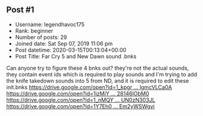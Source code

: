 ## Post #1
- Username: legendhavoc175
- Rank: beginner
- Number of posts: 29
- Joined date: Sat Sep 07, 2019 11:06 pm
- Post datetime: 2020-03-15T00:13:04+00:00
- Post Title: Far Cry 5 and New Dawn sound .bnks

Can anyone try to figure these 4 bnks out?
they're not the actual sounds, they contain event ids which is required to play sounds and I'm trying to add the knife takedown sounds into 5 from ND, and it is required to edit these init.bnks
[https://drive.google.com/open?id=1_kpgr ... lgmcVLCa0A](https://drive.google.com/open?id=1_kpgrXQqLyP_kz16eK7nUilgmcVLCa0A)
[https://drive.google.com/open?id=1jzMiY ... 28146lObM0](https://drive.google.com/open?id=1jzMiYIdBlUc2U0YdiLOfc928146lObM0)
[https://drive.google.com/open?id=1_nMQY ... UN0zN303JL](https://drive.google.com/open?id=1_nMQYoAQQWkD03Cc_FkMjeUN0zN303JL)
[https://drive.google.com/open?id=1Y7Eh0 ... Em2yWSWgyi](https://drive.google.com/open?id=1Y7Eh0rc6LGD7y2glnPkO2CEm2yWSWgyi)
